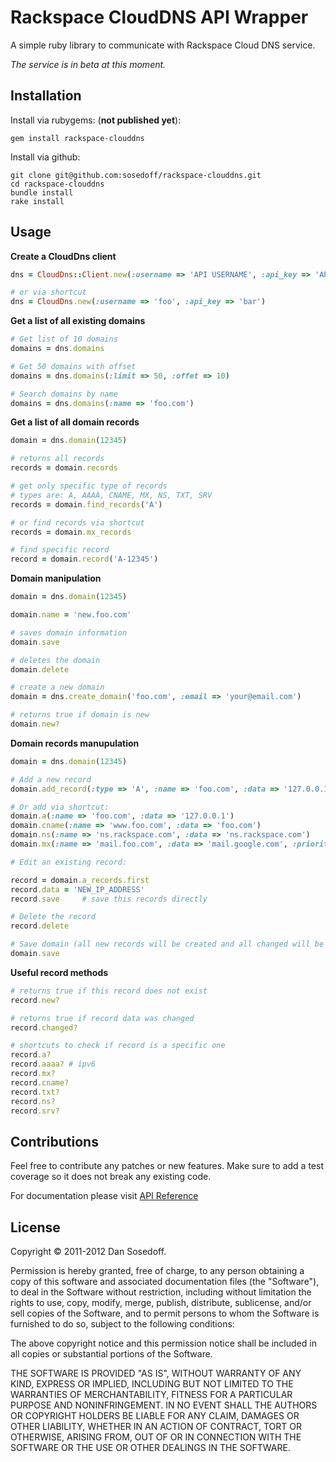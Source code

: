 # Rackspace CloudDNS API Wrapper

A simple ruby library to communicate with Rackspace Cloud DNS service.

*The service is in beta at this moment.* 

## Installation

Install via rubygems: (**not published yet**):

    gem install rackspace-clouddns

Install via github:

    git clone git@github.com:sosedoff/rackspace-clouddns.git
    cd rackspace-clouddns
    bundle install
    rake install

## Usage

**Create a CloudDns client**

```ruby
dns = CloudDns::Client.new(:username => 'API USERNAME', :api_key => 'API KEY', :location => :uk)

# or via shortcut
dns = CloudDns.new(:username => 'foo', :api_key => 'bar')
```

**Get a list of all existing domains**

```ruby
# Get list of 10 domains
domains = dns.domains

# Get 50 domains with offset
domains = dns.domains(:limit => 50, :offet => 10)

# Search domains by name
domains = dns.domains(:name => 'foo.com')        
```

**Get a list of all domain records**

```ruby
domain = dns.domain(12345)

# returns all records
records = domain.records

# get only specific type of records
# types are: A, AAAA, CNAME, MX, NS, TXT, SRV
records = domain.find_records('A')

# or find records via shortcut
records = domain.mx_records

# find specific record
record = domain.record('A-12345')
```

**Domain manipulation**

```ruby
domain = dns.domain(12345)

domain.name = 'new.foo.com'

# saves domain information
domain.save 

# deletes the domain
domain.delete

# create a new domain
domain = dns.create_domain('foo.com', :email => 'your@email.com')

# returns true if domain is new
domain.new?
```

**Domain records manupulation**

```ruby
domain = dns.domain(12345)

# Add a new record
domain.add_record(:type => 'A', :name => 'foo.com', :data => '127.0.0.1', :ttl => 3600)

# Or add via shortcut:
domain.a(:name => 'foo.com', :data => '127.0.0.1')
domain.cname(:name => 'www.foo.com', :data => 'foo.com')
domain.ns(:name => 'ns.rackspace.com', :data => 'ns.rackspace.com')
domain.mx(:name => 'mail.foo.com', :data => 'mail.google.com', :priority => 10)

# Edit an existing record:

record = domain.a_records.first
record.data = 'NEW_IP_ADDRESS'
record.save     # save this records directly

# Delete the record
record.delete 

# Save domain (all new records will be created and all changed will be updated)
domain.save
```

**Useful record methods**

```ruby
# returns true if this record does not exist
record.new?    

# returns true if record data was changed
record.changed? 

# shortcuts to check if record is a specific one
record.a?
record.aaaa? # ipv6
record.mx?
record.cname?
record.txt?
record.ns?
record.srv?
```

## Contributions

Feel free to contribute any patches or new features. Make sure to add a test coverage so it does not break any existing code.

For documentation please visit [API Reference](http://docs.rackspace.com/cdns/api/v1.0/cdns-devguide/content/index.html)

## License

Copyright &copy; 2011-2012 Dan Sosedoff.

Permission is hereby granted, free of charge, to any person obtaining a copy of this software and associated documentation files (the "Software"), to deal in the Software without restriction, including without limitation the rights to use, copy, modify, merge, publish, distribute, sublicense, and/or sell copies of the Software, and to permit persons to whom the Software is furnished to do so, subject to the following conditions:

The above copyright notice and this permission notice shall be included in all copies or substantial portions of the Software.

THE SOFTWARE IS PROVIDED "AS IS", WITHOUT WARRANTY OF ANY KIND, EXPRESS OR IMPLIED, INCLUDING BUT NOT LIMITED TO THE WARRANTIES OF MERCHANTABILITY, FITNESS FOR A PARTICULAR PURPOSE AND NONINFRINGEMENT. IN NO EVENT SHALL THE AUTHORS OR COPYRIGHT HOLDERS BE LIABLE FOR ANY CLAIM, DAMAGES OR OTHER LIABILITY, WHETHER IN AN ACTION OF CONTRACT, TORT OR OTHERWISE, ARISING FROM, OUT OF OR IN CONNECTION WITH THE SOFTWARE OR THE USE OR OTHER DEALINGS IN THE SOFTWARE.